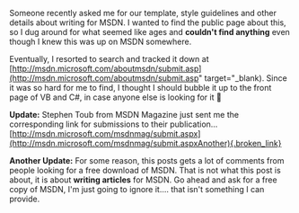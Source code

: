 Someone recently asked me for our template, style guidelines and other details about writing for MSDN. I wanted to find the public page about this, so I dug around for what seemed like ages and **couldn't find anything** even though I knew this was up on MSDN somewhere.

Eventually, I resorted to search and tracked it down at [http://msdn.microsoft.com/aboutmsdn/submit.asp](http://msdn.microsoft.com/aboutmsdn/submit.asp" target="_blank). Since it was so hard for me to find, I thought I should bubble it up to the front page of VB and C#, in case anyone else is looking for it 🙂

**Update:** Stephen Toub from MSDN Magazine just sent me the corresponding link for submissions to their publication... [http://msdn.microsoft.com/msdnmag/submit.aspx](http://msdn.microsoft.com/msdnmag/submit.aspxAnother){.broken_link}

**Another Update:** For some reason, this posts gets a lot of comments from people looking for a free download of MSDN. That is not what this post is about, it is about **writing articles** for MSDN. Go ahead and ask for a free copy of MSDN, I'm just going to ignore it.... that isn't something I can provide.